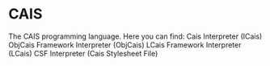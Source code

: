 # CAIS
The CAIS programming language.
Here you can find:
Cais Interpreter (ICais)
ObjCais Framework Interpreter (ObjCais)
LCais Framework Interpreter (LCais)
CSF Interpreter (Cais Stylesheet File)
